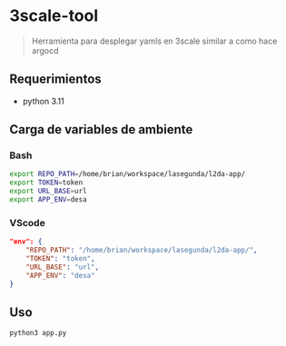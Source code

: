 # 3scale-tool

> Herramienta para desplegar yamls en 3scale similar a como hace argocd

## Requerimientos

* python 3.11

## Carga de variables de ambiente

### Bash

```bash
export REPO_PATH=/home/brian/workspace/lasegunda/l2da-app/
export TOKEN=token
export URL_BASE=url
export APP_ENV=desa
```

### VScode

```json
"env": {
    "REPO_PATH": "/home/brian/workspace/lasegunda/l2da-app/",
    "TOKEN": "token",
    "URL_BASE": "url",
    "APP_ENV": "desa"
}
```

## Uso

```bash
python3 app.py
```
